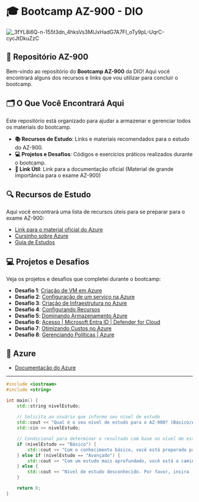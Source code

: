 # 🎓 Bootcamp AZ-900 - DIO 

![_3fYL8i6Q-n-155t3dn_4hksVs3MIJxHadG7A7FI_oTy9pL-UqrC-cycJtDkuZzC](https://github.com/user-attachments/assets/1ffece00-af0f-4c54-b2f0-bc53f163b116)

## 📁 Repositório AZ-900

Bem-vindo ao repositório do **Bootcamp AZ-900** da DIO! Aqui você encontrará alguns dos recursos e links que vou utilizar para concluir o bootcamp.

## 🗂️ O Que Você Encontrará Aqui

Este repositório está organizado para ajudar a armazenar e gerenciar todos os materiais do bootcamp.

- **📚 Recursos de Estudo**: Links e materiais recomendados para o estudo do AZ-900.
- **💻 Projetos e Desafios**: Códigos e exercícios práticos realizados durante o bootcamp.
- **🔗 Link Útil**: Link para a documentação oficial (Material de grande importância para o exame AZ-900)

## 🔍 Recursos de Estudo

Aqui você encontrará uma lista de recursos úteis para se preparar para o exame AZ-900:

- [Link para o material oficial do Azure](https://docs.microsoft.com/azure/)
- [Cursinho sobre Azure](https://www.youtube.com/watch?v=h5PNYnwApkM&list=LL&index=9)
- [Guia de Estudos](https://medium.com/@shalinds/my-two-week-journey-to-passing-the-az-900-exam-122f5f1e3732)

## 💻 Projetos e Desafios

Veja os projetos e desafios que completei durante o bootcamp:

- **Desafio 1**: [Criação de VM em Azure](https://github.com/GuylhermeI/desafio-azure-dio/blob/main/Desafio%2301%20-%20Cria%C3%A7%C3%A3o-de-VM-em-Azure.md)
- **Desafio 2**: [Configuração de um serviço na Azure](https://github.com/GuylhermeI/desafio-azure-dio/blob/main/Desafio%2302%20-%20Inst%C3%A2ncia%20de%20Banco%20de%20Dados.md)
- **Desafio 3**: [Criação de Infraestrutura no Azure](https://github.com/GuylhermeI/desafio-azure-dio/blob/main/Desafio%2303%20-%20Construindo-Arquiteturas_no_Azure.md)
- **Desafio 4**: [Configurando Recursos](https://github.com/GuylhermeI/desafio-azure-dio/blob/main/Desafio%2304%20-%20Configurando-Recursos.md)
- **Desafio 5**: [Dominando Armazenamento Azure](https://github.com/GuylhermeI/desafio-azure-dio/blob/main/Desafio%2305%20-%20Dominando-Armazenamento-Azure.md)
- **Desafio 6**: [Acesso | Microsoft Entra ID | Defender for Cloud](https://github.com/GuylhermeI/desafio-azure-dio/blob/main/Desafio%2306%20-%20Identidade-Acesso-Seguran%C3%A7a.md)
- **Desafio 7**: [Otimizando Custos no Azure](https://github.com/GuylhermeI/desafio-azure-dio/blob/main/Desafio%2307%20-%20Otimizando-Custos-Azure.md)
- **Desafio 8**: [Gerenciando Políticas | Azure](https://github.com/GuylhermeI/desafio-azure-dio/blob/main/Desafio%2308%20-%20Gerenciando-Pol%C3%ADticas-Acesso-Azure.md)

## 🔗 Azure

- [Documentação do Azure](https://docs.microsoft.com/azure/)

---

```cpp
#include <iostream>
#include <string>

int main() {
    std::string nivelEstudo;
    
    // Solicita ao usuário que informe seu nível de estudo
    std::cout << "Qual é o seu nível de estudo para o AZ-900? (Básico/Avançado): ";
    std::cin >> nivelEstudo;

    // Condicional para determinar o resultado com base no nível de estudo
    if (nivelEstudo == "Básico") {
        std::cout << "Com o conhecimento básico, você está preparado para passar no AZ-900!" << std::endl;
    } else if (nivelEstudo == "Avançado") {
        std::cout << "Com um estudo mais aprofundado, você está a caminho de se tornar um especialista em Azure!" << std::endl;
    } else {
        std::cout << "Nível de estudo desconhecido. Por favor, insira 'Básico' ou 'Avançado'." << std::endl;
    }

    return 0;
}

```
